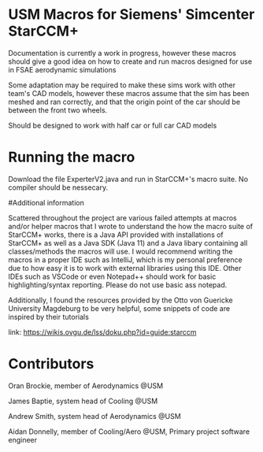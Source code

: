 # USM Macros for Siemens' Simcenter StarCCM+

Documentation is currently a work in progress, however these macros should give a good idea on how to create and run macros designed 
for use in FSAE aerodynamic simulations

Some adaptation may be required to make these sims work with other team's CAD models, however these macros assume that the sim has 
been meshed and ran correctly, and that the origin point of the car should be between the front two wheels. 

Should be designed to work with half car or full car CAD models

# Running the macro

Download the file ExperterV2.java and run in StarCCM+'s macro suite. No compiler should be nessecary.

#Additional information

Scattered throughout the project are various failed attempts at macros and/or helper macros that I wrote to understand the how the
macro suite of StarCCM+ works, there is a Java API provided with installations of StarCCM+ as well as a Java SDK (Java 11) and a Java 
libary containing all classes/methods the macros will use. I would recommend writing the macros in a proper IDE such as IntelliJ, which is 
my personal preference due to how easy it is to work with external libraries using this IDE. Other IDEs such as VSCode or even Notepad++ 
should work for basic highlighting/syntax reporting. Please do not use basic ass notepad.

Additionally, I found the resources provided by the Otto von Guericke University Magdeburg to be very helpful, some snippets of code are 
inspired by their tutorials

link: https://wikis.ovgu.de/lss/doku.php?id=guide:starccm

# Contributors 

Oran Brockie, member of Aerodynamics @USM

James Baptie, system head of Cooling @USM

Andrew Smith, system head of Aerodynamics @USM

Aidan Donnelly, member of Cooling/Aero @USM, Primary project software engineer
